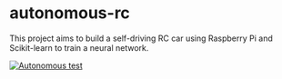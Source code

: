 # autonomous-rc

This project aims to build a self-driving RC car using Raspberry Pi and Scikit-learn to train a neural network.

[![Autonomous test](https://img.youtube.com/vi/bulzQxh9DlI/maxresdefault.jpg)](https://www.youtube.com/watch?v=bulzQxh9DlI)
